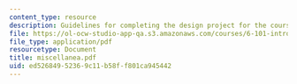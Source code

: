 ```yaml
---
content_type: resource
description: Guidelines for completing the design project for the course.
file: https://ol-ocw-studio-app-qa.s3.amazonaws.com/courses/6-101-introductory-analog-electronics-laboratory-spring-2007/ed52684952369c11b58ff801ca945442_miscellanea.pdf
file_type: application/pdf
resourcetype: Document
title: miscellanea.pdf
uid: ed526849-5236-9c11-b58f-f801ca945442
---
```

